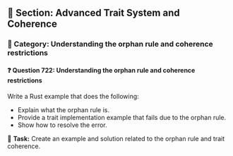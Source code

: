 ## 📘 Section: Advanced Trait System and Coherence  
### 🔹 Category: Understanding the orphan rule and coherence restrictions  
#### ❓ Question 722: Understanding the orphan rule and coherence restrictions

Write a Rust example that does the following:

- Explain what the orphan rule is.
- Provide a trait implementation example that fails due to the orphan rule.
- Show how to resolve the error.

🔧 **Task:** Create an example and solution related to the orphan rule and trait coherence.
